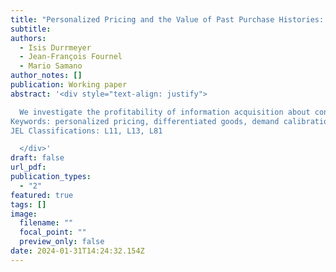 ```yaml
---
title: "Personalized Pricing and the Value of Past Purchase Histories: An Empirical Perspective"
subtitle:
authors:
  - Isis Durrmeyer
  - Jean-François Fournel
  - Mario Samano
author_notes: []
publication: Working paper
abstract: '<div style="text-align: justify">

  We investigate the profitability of information acquisition about consumers’ preferences and the implementation of personalized pricing in a multi-product monopolist market structure. Our analysis uses data on prices, aggregate quantities, and individual purchase histories from a large supermarket chain in the US and an empirical model to represent grocery shopping by consumers and the supermarket pricing strategies. We estimate a large set of demand systems and supermarket marginal costs consistent with the observed uniform price setting. With the estimated distribution of preferences in hand, we simulate the information acquisition by the supermarket from purchase histories, assuming the supermarket uses Bayes’ rule to update its priors about consumers’ preferences. We then evaluate how profitable it is to set personalized prices using the information contained in purchase histories. Our results show that the supermarket can reap between 60% to 80% of the potential gains from perfect price discrimination, depending on the product category. At the same time, aggregate consumer surplus decreases but some consumer types are presented with supra-uniform prices while others with infra-uniform prices.
Keywords: personalized pricing, differentiated goods, demand calibration, price competition.
JEL Classifications: L11, L13, L81

  </div>'
draft: false
url_pdf:
publication_types:
  - "2"
featured: true
tags: []
image:
  filename: ""
  focal_point: ""
  preview_only: false
date: 2024-01-31T14:24:32.154Z
---
```

